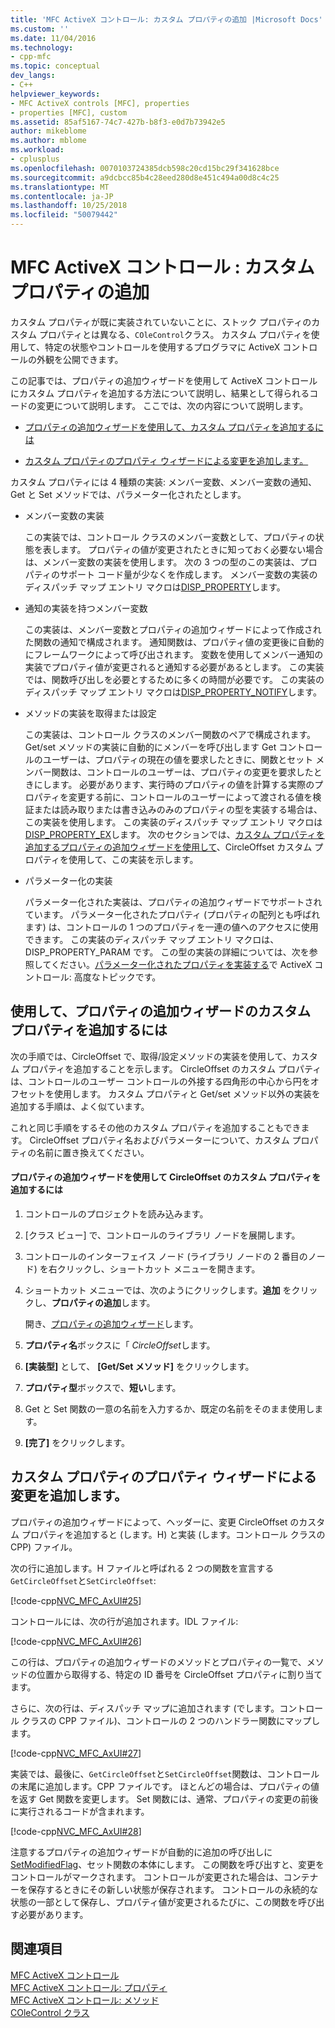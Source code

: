 ```yaml
---
title: 'MFC ActiveX コントロール: カスタム プロパティの追加 |Microsoft Docs'
ms.custom: ''
ms.date: 11/04/2016
ms.technology:
- cpp-mfc
ms.topic: conceptual
dev_langs:
- C++
helpviewer_keywords:
- MFC ActiveX controls [MFC], properties
- properties [MFC], custom
ms.assetid: 85af5167-74c7-427b-b8f3-e0d7b73942e5
author: mikeblome
ms.author: mblome
ms.workload:
- cplusplus
ms.openlocfilehash: 0070103724385dcb598c20cd15bc29f341628bce
ms.sourcegitcommit: a9dcbcc85b4c28eed280d8e451c494a00d8c4c25
ms.translationtype: MT
ms.contentlocale: ja-JP
ms.lasthandoff: 10/25/2018
ms.locfileid: "50079442"
---
```

# <a name="mfc-activex-controls-adding-custom-properties"></a>MFC ActiveX コントロール : カスタム プロパティの追加

カスタム プロパティが既に実装されていないことに、ストック プロパティのカスタム プロパティとは異なる、`COleControl`クラス。 カスタム プロパティを使用して、特定の状態やコントロールを使用するプログラマに ActiveX コントロールの外観を公開できます。

この記事では、プロパティの追加ウィザードを使用して ActiveX コントロールにカスタム プロパティを追加する方法について説明し、結果として得られるコードの変更について説明します。 ここでは、次の内容について説明します。

- [プロパティの追加ウィザードを使用して、カスタム プロパティを追加するには](#_core_using_classwizard_to_add_a_custom_property)

- [カスタム プロパティのプロパティ ウィザードによる変更を追加します。](#_core_classwizard_changes_for_custom_properties)

カスタム プロパティには 4 種類の実装: メンバー変数、メンバー変数の通知、Get と Set メソッドでは、パラメーター化されたとします。

- メンバー変数の実装

   この実装では、コントロール クラスのメンバー変数として、プロパティの状態を表します。 プロパティの値が変更されたときに知っておく必要ない場合は、メンバー変数の実装を使用します。 次の 3 つの型のこの実装は、プロパティのサポート コード量が少なくを作成します。 メンバー変数の実装のディスパッチ マップ エントリ マクロは[DISP_PROPERTY](../mfc/reference/dispatch-maps.md#disp_property)します。

- 通知の実装を持つメンバー変数

   この実装は、メンバー変数とプロパティの追加ウィザードによって作成された関数の通知で構成されます。 通知関数は、プロパティ値の変更後に自動的にフレームワークによって呼び出されます。 変数を使用してメンバー通知の実装でプロパティ値が変更されると通知する必要があるとします。 この実装では、関数呼び出しを必要とするために多くの時間が必要です。 この実装のディスパッチ マップ エントリ マクロは[DISP_PROPERTY_NOTIFY](../mfc/reference/dispatch-maps.md#disp_property_notify)します。

- メソッドの実装を取得または設定

   この実装は、コントロール クラスのメンバー関数のペアで構成されます。 Get/set メソッドの実装に自動的にメンバーを呼び出します Get コントロールのユーザーは、プロパティの現在の値を要求したときに、関数とセット メンバー関数は、コントロールのユーザーは、プロパティの変更を要求したときにします。 必要があります、実行時のプロパティの値を計算する実際のプロパティを変更する前に、コントロールのユーザーによって渡される値を検証または読み取りまたは書き込みのみのプロパティの型を実装する場合は、この実装を使用します。 この実装のディスパッチ マップ エントリ マクロは[DISP_PROPERTY_EX](../mfc/reference/dispatch-maps.md#disp_property_ex)します。 次のセクションでは、[カスタム プロパティを追加するプロパティの追加ウィザードを使用して](#_core_using_classwizard_to_add_a_custom_property)、CircleOffset カスタム プロパティを使用して、この実装を示します。

- パラメーター化の実装

   パラメーター化された実装は、プロパティの追加ウィザードでサポートされています。 パラメーター化されたプロパティ (プロパティの配列とも呼ばれます) は、コントロールの 1 つのプロパティを一連の値へのアクセスに使用できます。 この実装のディスパッチ マップ エントリ マクロは、DISP_PROPERTY_PARAM です。 この型の実装の詳細については、次を参照してください。[パラメーター化されたプロパティを実装する](../mfc/mfc-activex-controls-advanced-topics.md)で ActiveX コントロール: 高度なトピックです。

##  <a name="_core_using_classwizard_to_add_a_custom_property"></a> 使用して、プロパティの追加ウィザードのカスタム プロパティを追加するには

次の手順では、CircleOffset で、取得/設定メソッドの実装を使用して、カスタム プロパティを追加することを示します。 CircleOffset のカスタム プロパティは、コントロールのユーザー コントロールの外接する四角形の中心から円をオフセットを使用します。 カスタム プロパティと Get/set メソッド以外の実装を追加する手順は、よく似ています。

これと同じ手順をするその他のカスタム プロパティを追加することもできます。 CircleOffset プロパティ名およびパラメーターについて、カスタム プロパティの名前に置き換えてください。

#### <a name="to-add-the-circleoffset-custom-property-using-the-add-property-wizard"></a>プロパティの追加ウィザードを使用して CircleOffset のカスタム プロパティを追加するには

1. コントロールのプロジェクトを読み込みます。

1. [クラス ビュー] で、コントロールのライブラリ ノードを展開します。

1. コントロールのインターフェイス ノード (ライブラリ ノードの 2 番目のノード) を右クリックし、ショートカット メニューを開きます。

1. ショートカット メニューでは、次のようにクリックします。**追加** をクリックし、**プロパティの追加**します。

   開き、[プロパティの追加ウィザード](../ide/names-add-property-wizard.md)します。

1. **プロパティ名**ボックスに「 *CircleOffset*します。

1. **[実装型]** として、 **[Get/Set メソッド]** をクリックします。

1. **プロパティ型**ボックスで、**短い**します。

1. Get と Set 関数の一意の名前を入力するか、既定の名前をそのまま使用します。

9. **[完了]** をクリックします。

##  <a name="_core_classwizard_changes_for_custom_properties"></a> カスタム プロパティのプロパティ ウィザードによる変更を追加します。

プロパティの追加ウィザードによって、ヘッダーに、変更 CircleOffset のカスタム プロパティを追加すると (します。H) と実装 (します。コントロール クラスの CPP) ファイル。

次の行に追加します。H ファイルと呼ばれる 2 つの関数を宣言する`GetCircleOffset`と`SetCircleOffset`:

[!code-cpp[NVC_MFC_AxUI#25](../mfc/codesnippet/cpp/mfc-activex-controls-adding-custom-properties_1.h)]

コントロールには、次の行が追加されます。IDL ファイル:

[!code-cpp[NVC_MFC_AxUI#26](../mfc/codesnippet/cpp/mfc-activex-controls-adding-custom-properties_2.idl)]

この行は、プロパティの追加ウィザードのメソッドとプロパティの一覧で、メソッドの位置から取得する、特定の ID 番号を CircleOffset プロパティに割り当てます。

さらに、次の行は、ディスパッチ マップに追加されます (でします。コントロール クラスの CPP ファイル)、コントロールの 2 つのハンドラー関数にマップします。

[!code-cpp[NVC_MFC_AxUI#27](../mfc/codesnippet/cpp/mfc-activex-controls-adding-custom-properties_3.cpp)]

実装では、最後に、`GetCircleOffset`と`SetCircleOffset`関数は、コントロールの末尾に追加します。CPP ファイルです。 ほとんどの場合は、プロパティの値を返す Get 関数を変更します。 Set 関数には、通常、プロパティの変更の前後に実行されるコードが含まれます。

[!code-cpp[NVC_MFC_AxUI#28](../mfc/codesnippet/cpp/mfc-activex-controls-adding-custom-properties_4.cpp)]

注意するプロパティの追加ウィザードが自動的に追加の呼び出しに[SetModifiedFlag](../mfc/reference/colecontrol-class.md#setmodifiedflag)、セット関数の本体にします。 この関数を呼び出すと、変更をコントロールがマークされます。 コントロールが変更された場合は、コンテナーを保存するときにその新しい状態が保存されます。 コントロールの永続的な状態の一部として保存し、プロパティ値が変更されるたびに、この関数を呼び出す必要があります。

## <a name="see-also"></a>関連項目

[MFC ActiveX コントロール](../mfc/mfc-activex-controls.md)<br/>
[MFC ActiveX コントロール: プロパティ](../mfc/mfc-activex-controls-properties.md)<br/>
[MFC ActiveX コントロール: メソッド](../mfc/mfc-activex-controls-methods.md)<br/>
[COleControl クラス](../mfc/reference/colecontrol-class.md)
